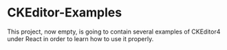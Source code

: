 # CKEditor-Examples
This project, now empty, is going to contain several examples of CKEditor4 under React in order to learn how to use it properly.
